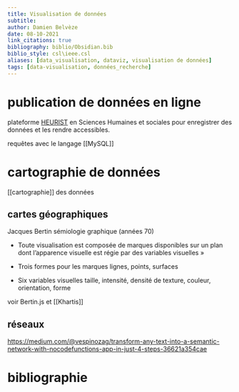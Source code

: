 ```yaml
---
title: Visualisation de données
subtitle:
author: Damien Belvèze
date: 08-10-2021
link_citations: true
bibliography: biblio/Obsidian.bib
biblio_style: csl\ieee.csl
aliases: [data_visualisation, dataviz, visualisation de données]
tags: [data-visualisation, données_recherche]
---
```


# publication de données en ligne

plateforme [HEURIST](https://heurist.huma-num.fr/heurist/startup/) en Sciences Humaines et sociales pour enregistrer des données et les rendre accessibles.

requêtes avec le langage [[MySQL]]

# cartographie de données

[[cartographie]] des données

## cartes géographiques

Jacques Bertin sémiologie graphique (années 70)

- Toute visualisation est composée de marques disponibles sur un plan dont l’apparence visuelle est régie par des variables visuelles »

- Trois formes pour les marques lignes, points, surfaces

- Six variables visuelles taille, intensité, densité de texture, couleur, orientation, forme

voir Bertin.js et [[Khartis]]

## réseaux

https://medium.com/@vespinozag/transform-any-text-into-a-semantic-network-with-nocodefunctions-app-in-just-4-steps-36621a354cae


# bibliographie

